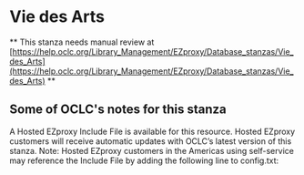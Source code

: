 # Vie des Arts
** This stanza needs manual review at [https://help.oclc.org/Library_Management/EZproxy/Database_stanzas/Vie_des_Arts](https://help.oclc.org/Library_Management/EZproxy/Database_stanzas/Vie_des_Arts) **

## Some of OCLC's notes for this stanza

A Hosted EZproxy Include File is available for this resource. Hosted EZproxy customers will receive automatic updates with OCLC&rsquo;s latest version of this stanza. Note: Hosted EZproxy customers in the Americas using self-service may reference the Include File by adding the following line to config.txt:

&nbsp;

&nbsp;
